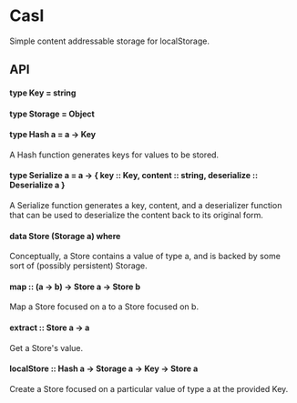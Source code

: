 # Casl

Simple content addressable storage for localStorage. 

## API

#### type Key = string
#### type Storage = Object

#### type Hash a = a -> Key

A Hash function generates keys for values to be stored.

#### type Serialize a = a -> { key :: Key, content :: string, deserialize :: Deserialize a }

A Serialize function generates a key, content, and a deserializer function that can be used to deserialize the content back to its original form.

#### data Store (Storage a) where

Conceptually, a Store contains a value of type a, and is backed by some sort of (possibly persistent) Storage.

#### map :: (a -> b) -> Store a -> Store b

Map a Store focused on a to a Store focused on b.

#### extract :: Store a -> a

Get a Store's value.

#### localStore :: Hash a -> Storage a -> Key -> Store a

Create a Store focused on a particular value of type a at the provided Key.
